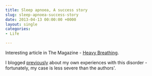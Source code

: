 ```yaml
---
title: Sleep apnoea, A success story
slug: sleep-apnoea-success-story
date: 2013-04-13 00:00:00 +0000
layout: single
categories: 
- Life

---
```

Interesting article in The Magazine - [Heavy Breathing](http://the-magazine.org/11/heavy-breathing).

I blogged [previously](http://www.williampickup.org/sleep-apnoea-and-sonomed) about my own experiences with this disorder - fortunately, my case is less severe than the authors'.
